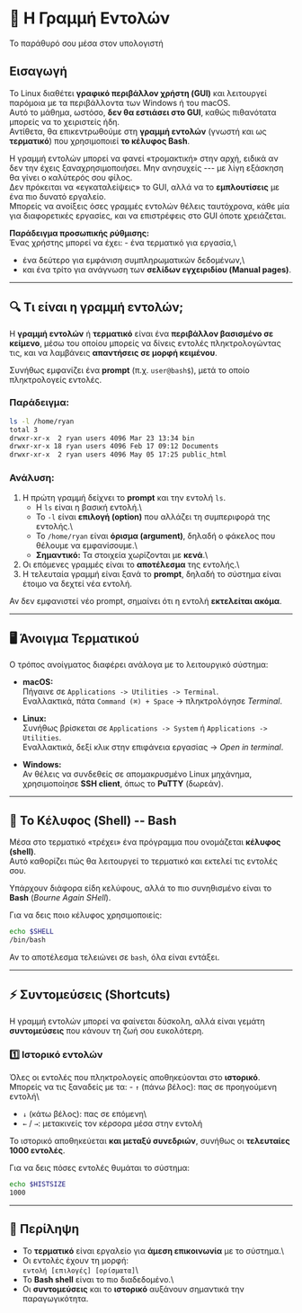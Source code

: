# 🧭 Η Γραμμή Εντολών

Το παράθυρό σου μέσα στον υπολογιστή

## Εισαγωγή

Το Linux διαθέτει **γραφικό περιβάλλον χρήστη (GUI)** και λειτουργεί
παρόμοια με τα περιβάλλοντα των Windows ή του macOS.\
Αυτό το μάθημα, ωστόσο, **δεν θα εστιάσει στο GUI**, καθώς πιθανότατα
μπορείς να το χειριστείς ήδη.\
Αντίθετα, θα επικεντρωθούμε στη **γραμμή εντολών** (γνωστή και ως
**τερματικό**) που χρησιμοποιεί **το κέλυφος Bash**.

Η γραμμή εντολών μπορεί να φανεί «τρομακτική» στην αρχή, ειδικά αν δεν
την έχεις ξαναχρησιμοποιήσει. Μην ανησυχείς --- με λίγη εξάσκηση θα
γίνει ο καλύτερός σου φίλος.\
Δεν πρόκειται να «εγκαταλείψεις» το GUI, αλλά να το **εμπλουτίσεις** με
ένα πιο δυνατό εργαλείο.\
Μπορείς να ανοίξεις όσες γραμμές εντολών θέλεις ταυτόχρονα, κάθε μία για
διαφορετικές εργασίες, και να επιστρέφεις στο GUI όποτε χρειάζεται.

**Παράδειγμα προσωπικής ρύθμισης:**\
Ένας χρήστης μπορεί να έχει: - ένα τερματικό για εργασία,\
- ένα δεύτερο για εμφάνιση συμπληρωματικών δεδομένων,\
- και ένα τρίτο για ανάγνωση των **σελίδων εγχειριδίου (Manual pages)**.

------------------------------------------------------------------------

## 🔍 Τι είναι η γραμμή εντολών;

Η **γραμμή εντολών** ή **τερματικό** είναι ένα **περιβάλλον βασισμένο σε
κείμενο**, μέσω του οποίου μπορείς να δίνεις εντολές πληκτρολογώντας
τις, και να λαμβάνεις **απαντήσεις σε μορφή κειμένου**.

Συνήθως εμφανίζει ένα **prompt** (π.χ. `user@bash$`), μετά το οποίο
πληκτρολογείς εντολές.

### Παράδειγμα:

``` bash
ls -l /home/ryan
total 3
drwxr-xr-x  2 ryan users 4096 Mar 23 13:34 bin
drwxr-xr-x 18 ryan users 4096 Feb 17 09:12 Documents
drwxr-xr-x  2 ryan users 4096 May 05 17:25 public_html
```

### Ανάλυση:

1.  Η πρώτη γραμμή δείχνει το **prompt** και την εντολή `ls`.
    -   Η `ls` είναι η βασική εντολή.\
    -   Το `-l` είναι **επιλογή (option)** που αλλάζει τη συμπεριφορά
        της εντολής.\
    -   Το `/home/ryan` είναι **όρισμα (argument)**, δηλαδή ο φάκελος
        που θέλουμε να εμφανίσουμε.\
    -   **Σημαντικό:** Τα στοιχεία χωρίζονται με **κενά**.\
2.  Οι επόμενες γραμμές είναι το **αποτέλεσμα** της εντολής.\
3.  Η τελευταία γραμμή είναι ξανά το **prompt**, δηλαδή το σύστημα είναι
    έτοιμο να δεχτεί νέα εντολή.

Αν δεν εμφανιστεί νέο prompt, σημαίνει ότι η εντολή **εκτελείται
ακόμα**.

------------------------------------------------------------------------

## 🖥️ Άνοιγμα Τερματικού

Ο τρόπος ανοίγματος διαφέρει ανάλογα με το λειτουργικό σύστημα:

-   **macOS:**\
    Πήγαινε σε `Applications -> Utilities -> Terminal`.\
    Εναλλακτικά, πάτα `Command (⌘) + Space` → πληκτρολόγησε *Terminal*.

-   **Linux:**\
    Συνήθως βρίσκεται σε `Applications -> System` ή
    `Applications -> Utilities`.\
    Εναλλακτικά, δεξί κλικ στην επιφάνεια εργασίας → *Open in terminal*.

-   **Windows:**\
    Αν θέλεις να συνδεθείς σε απομακρυσμένο Linux μηχάνημα,
    χρησιμοποίησε **SSH client**, όπως το **PuTTY** (δωρεάν).

------------------------------------------------------------------------

## 🐚 Το Κέλυφος (Shell) -- Bash

Μέσα στο τερματικό «τρέχει» ένα πρόγραμμα που ονομάζεται **κέλυφος
(shell)**.\
Αυτό καθορίζει πώς θα λειτουργεί το τερματικό και εκτελεί τις εντολές
σου.

Υπάρχουν διάφορα είδη κελύφους, αλλά το πιο συνηθισμένο είναι το
**Bash** (*Bourne Again SHell*).

Για να δεις ποιο κέλυφος χρησιμοποιείς:

``` bash
echo $SHELL
/bin/bash
```

Αν το αποτέλεσμα τελειώνει σε `bash`, όλα είναι εντάξει.

------------------------------------------------------------------------

## ⚡ Συντομεύσεις (Shortcuts)

Η γραμμή εντολών μπορεί να φαίνεται δύσκολη, αλλά είναι γεμάτη
**συντομεύσεις** που κάνουν τη ζωή σου ευκολότερη.

### 1️⃣ Ιστορικό εντολών

Όλες οι εντολές που πληκτρολογείς αποθηκεύονται στο **ιστορικό**.\
Μπορείς να τις ξαναδείς με τα: - `↑` (πάνω βέλος): πας σε προηγούμενη
εντολή\
- `↓` (κάτω βέλος): πας σε επόμενη\
- `←` / `→`: μετακινείς τον κέρσορα μέσα στην εντολή

Το ιστορικό αποθηκεύεται **και μεταξύ συνεδριών**, συνήθως οι
**τελευταίες 1000 εντολές**.

Για να δεις πόσες εντολές θυμάται το σύστημα:

``` bash
echo $HISTSIZE
1000
```

------------------------------------------------------------------------

## 🧩 Περίληψη

-   Το **τερματικό** είναι εργαλείο για **άμεση επικοινωνία** με το
    σύστημα.\
-   Οι εντολές έχουν τη μορφή:\
    `εντολή [επιλογές] [ορίσματα]`\
-   Το **Bash shell** είναι το πιο διαδεδομένο.\
-   Οι **συντομεύσεις** και το **ιστορικό** αυξάνουν σημαντικά την
    παραγωγικότητα.
